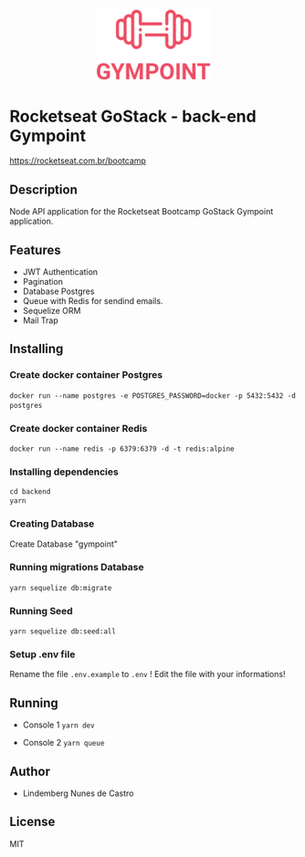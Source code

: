 <h1 align="center">
  <img alt="Gympoint" title="Gympoint" src="../.github/logo.png" width="200px" />
</h1>

# Rocketseat GoStack - back-end Gympoint

https://rocketseat.com.br/bootcamp

## Description

Node API application for the Rocketseat Bootcamp GoStack Gympoint application.

## Features

- JWT Authentication
- Pagination
- Database Postgres
- Queue with Redis for sendind emails.
- Sequelize ORM
- Mail Trap

## Installing

### Create docker container Postgres

`docker run --name postgres -e POSTGRES_PASSWORD=docker -p 5432:5432 -d postgres`

### Create docker container Redis

`docker run --name redis -p 6379:6379 -d -t redis:alpine`

### Installing dependencies

```
cd backend
yarn
```

### Creating Database

Create Database "gympoint"

### Running migrations Database

`yarn sequelize db:migrate`

### Running Seed

`yarn sequelize db:seed:all`

### Setup .env file

Rename the file `.env.example` to `.env` !
Edit the file with your informations!

## Running

- Console 1
  `yarn dev`

- Console 2
  `yarn queue`

## Author

- Lindemberg Nunes de Castro

## License

MIT
